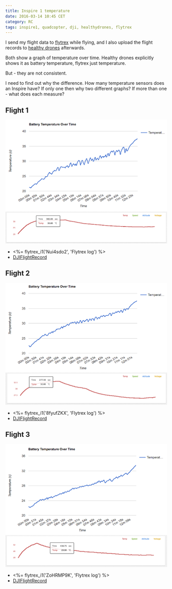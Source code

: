```yaml
---
title: Inspire 1 temperature
date: 2016-03-14 10:45 CET
category: RC
tags: inspire1, quadcopter, dji, healthydrones, flytrex
---
```


I send my flight data to [flytrex](http://www.flytrex.com/) while flying, and I also upload the flight records to [healthy drones](https://healthydrones.com/) afterwards.

Both show a graph of temperature over time. Healthy drones explicitly shows it as battery temperature, flytrex just temperature.

But - they are not consistent.

I need to find out why the difference. How many temperature sensors does an Inspire have? If only one then why two different graphs? If more than one - what does each measure?

## Flight 1

![Flight 1 - Healthy Drones](HealthyDrones1.png 'Flight 1 - Healthy Drones')
![Flight 1 - Flytrex](Flytrex1.png 'Flight 1 - Flytrex')
* <%= flytrex_i1('Nui4sdo2', 'Flytrex log') %>
* [DJIFlightRecord](DJIFlightRecord1.txt)

## Flight 2

![Flight 2 - Healthy Drones](HealthyDrones2.png 'Flight 2 - Healthy Drones')
![Flight 2 - Flytrex](Flytrex2.png 'Flight 2 - Flytrex')
* <%= flytrex_i1('8fyufZKX', 'Flytrex log') %>
* [DJIFlightRecord](DJIFlightRecord2.txt)

## Flight 3

![Flight 3 - Healthy Drones](HealthyDrones3.png 'Flight 3 - Healthy Drones')
![Flight 3 - Flytrex](Flytrex3.png 'Flight 3 - Flytrex')
* <%= flytrex_i1('ZoHRMP9K', 'Flytrex log') %>
* [DJIFlightRecord](DJIFlightRecord3.txt)

